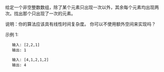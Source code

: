 给定一个非空整数数组，除了某个元素只出现一次以外，其余每个元素均出现两次。找出那个只出现了一次的元素。

说明：你的算法应该具有线性时间复杂度。 你可以不使用额外空间来实现吗？

示例 1:
```
   输入: [2,2,1]  
   输出: 1
```
```
   输入: [4,1,2,1,2]
   输出: 4
```
